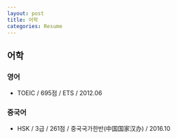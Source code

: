 ```yaml
---
layout: post
title: 어학
categories: Resume
---
```



## 어학

### 영어
- TOEIC / 695점 / ETS / 2012.06

### 중국어
- HSK / 3급 / 261점 / 중국국가한반(中国国家汉办) / 2016.10 